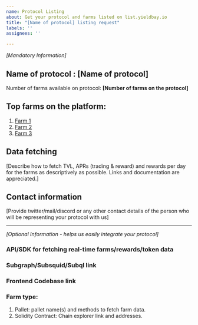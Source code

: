 ```yaml
---
name: Protocol Listing
about: Get your protocol and farms listed on list.yieldbay.io
title: "[Name of protocol] listing request"
labels: ''
assignees: ''

---
```


*[Mandatory Information]*
## Name of protocol : [Name of protocol]
Number of farms available on protocol: **[Number of farms on the protocol]**

## Top farms on the platform:
1. [Farm 1](link1)
2. [Farm 2](link2)
3. [Farm 3](link3)

## Data fetching
[Describe how to fetch TVL, APRs (trading & reward) and rewards per day for the farms as descriptively as possible. Links and documentation are appreciated.]

## Contact information
[Provide twitter/mail/discord or any other contact details of the person who will be representing your protocol with us]

---

*[Optional Information - helps us easily integrate your protocol]*

### API/SDK for fetching real-time farms/rewards/token data
### Subgraph/Subsquid/Subql link
### Frontend Codebase link
### Farm type: 
1. Pallet: pallet name(s) and methods to fetch farm data.
2. Solidity Contract: Chain explorer link and addresses.

